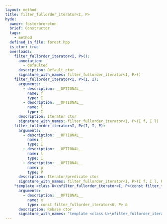 ```yaml
---
layout: method
title: filter_fullorder_iterator<I, P>
hyde:
  owner: fosterbrereton
  brief: Constructor
  tags:
    - method
  defined_in_file: forest.hpp
  is_ctor: true
  overloads:
    filter_fullorder_iterator<I, P>():
      annotation:
        - defaulted
      description: Default ctor
      signature_with_names: filter_fullorder_iterator<I, P>()
    filter_fullorder_iterator<I, P>(I, I):
      arguments:
        - description: __OPTIONAL__
          name: f
          type: I
        - description: __OPTIONAL__
          name: l
          type: I
      description: Iterator ctor
      signature_with_names: filter_fullorder_iterator<I, P>(I f, I l)
    filter_fullorder_iterator<I, P>(I, I, P):
      arguments:
        - description: __OPTIONAL__
          name: f
          type: I
        - description: __OPTIONAL__
          name: l
          type: I
        - description: __OPTIONAL__
          name: p
          type: P
      description: Iterator/predicate ctor
      signature_with_names: filter_fullorder_iterator<I, P>(I f, I l, P p)
    "template <class U>\nfilter_fullorder_iterator<I, P>(const filter_fullorder_iterator<U, P> &)":
      arguments:
        - description: __OPTIONAL__
          name: x
          type: const filter_fullorder_iterator<U, P> &
      description: Rebase ctor
      signature_with_names: "template <class U>\nfilter_fullorder_iterator<I, P>(const filter_fullorder_iterator<U, P> & x)"
---
```

